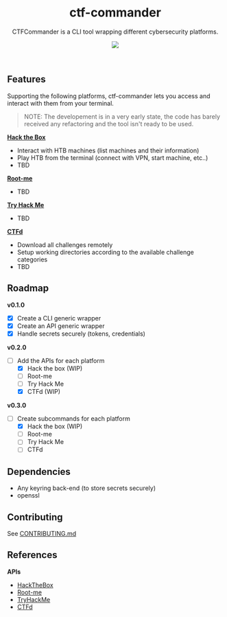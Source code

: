 <h1 align="center">ctf-commander</h1>
<p align="center">CTFCommander is a CLI tool wrapping different cybersecurity platforms. <p>
<p align="center">
    <img src="https://img.shields.io/badge/Built with Rust-grey?style=for-the-badge&logo=rust&color=%23B94700">
</p>

<br>

## Features

Supporting the following platforms, ctf-commander lets you access and interact with them from your terminal.

> NOTE: The developement is in a very early state, the code has barely received any refactoring and the tool isn't ready to be used.

[**Hack the Box**](https://www.hackthebox.com/)
- Interact with HTB machines (list machines and their information)
- Play HTB from the terminal (connect with VPN, start machine, etc..)
- TBD

[**Root-me**](https://www.root-me.org/)
- TBD

[**Try Hack Me**](https://tryhackme.com/)
- TBD

[**CTFd**](https://ctfd.io/)
- Download all challenges remotely
- Setup working directories according to the available challenge categories
- TBD

## Roadmap

**v0.1.0**
- [x] Create a CLI generic wrapper
- [x] Create an API generic wrapper
- [x] Handle secrets securely (tokens, credentials)

**v0.2.0**
- [ ] Add the APIs for each platform
  - [x] Hack the box (WIP)
  - [ ] Root-me
  - [ ] Try Hack Me
  - [x] CTFd (WIP)

**v0.3.0**
- [ ] Create subcommands for each platform
  - [x] Hack the box (WIP)
  - [ ] Root-me
  - [ ] Try Hack Me
  - [ ] CTFd

## Dependencies

- Any keyring back-end (to store secrets securely)
- openssl

## Contributing

See [CONTRIBUTING.md](CONTRIBUTING.md)

## References

**APIs**
- [HackTheBox](https://documenter.getpostman.com/view/13129365/TVeqbmeq)
- [Root-me](https://api.www.root-me.org/)
- [TryHackMe](https://documenter.getpostman.com/view/18269560/UVCB9j5e)
- [CTFd](https://docs.ctfd.io/docs/api/redoc/)
